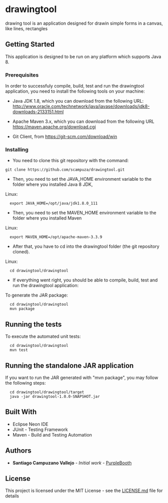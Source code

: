 # drawingtool
drawing tool is an application designed for drawin simple forms in a canvas, like lines, rectangles

## Getting Started

This application is designed to be run on any platform which supports Java 8.  

### Prerequisites

In order to successfuly compile, build, test and run the drawingtool application, you need to install the following tools on your machine:

- Java JDK 1.8, which you can download from the following URL: http://www.oracle.com/technetwork/java/javase/downloads/jdk8-downloads-2133151.html

- Apache Maven 3.x, which you can download from the following URL https://maven.apache.org/download.cgi

- Git Client, from https://git-scm.com/download/win


### Installing

- You need to clone this git repository with the command:

```
git clone https://github.com/scampuza/drawingtool.git
```

- Then, you need to set the JAVA_HOME environment variable to the folder where you installed Java 8 JDK, 

Linux:

```
  export JAVA_HOME=/opt/java/jdk1.8.0_111
```
- Then, you need to set the MAVEN_HOME environment variable to the folder where you installed Maven 

Linux:  

```
  export MAVEN_HOME=/opt/apache-maven-3.3.9
```

- After that, you have to cd into the drawingtool folder (the git repository cloned).

Linux: 

```
  cd drawingtool/drawingtool
```
- If everything went right, you should be able to compile, build, test and run the drawingtool application:

To generate the JAR package:  

```
  cd drawingtool/drawingtool
  mvn package
```

## Running the tests

To execute the automated unit tests: 

```
  cd drawingtool/drawingtool
  mvn test
```

## Running the standalone JAR application

If you want to run the JAR generated with "mvn package", you may follow the following steps:

```
  cd drawingtool/drawingtool/target
  java -jar drawingtool-1.0.0-SNAPSHOT.jar
```

## Built With

* Eclipse Neon IDE
* JUnit - Testing Framework
* Maven - Build and Testing Automation

## Authors

* **Santiago Campuzano Vallejo** - *Initial work* - [PurpleBooth](https://github.com/scampuza)

## License

This project is licensed under the MIT License - see the [LICENSE.md](LICENSE.md) file for details

